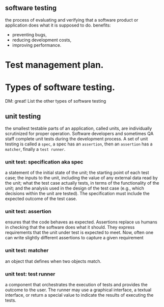 ## software testing

the process of evaluating and verifying that a software product or application does what it is supposed to do. 
benefits: 
- preventing bugs, 
- reducing development costs,
- improving performance.

# Test management plan. 
# Types of software testing.
DM: great! List the other types of software testing 

## unit testing

the smallest testable parts of an application, called units, are individually scrutinized for proper operation. Software developers and sometimes QA staff complete unit tests during the development process. A set of unit testing is called a `spec`, a spec has an `assertion`, then an `assertion` has a `matcher`, finally a `test runner`.

### unit test: specification aka spec

a statement of the initial state of the unit; the starting point of each test case; the inputs to the unit, including the value of any external data read by the unit; what the test case actually tests, in terms of the functionality of the unit; and the analysis used in the design of the test case (e.g., which decisions within the unit are tested). The specification must include the expected outcome of the test case.

### unit test: assertion

ensures that the code behaves as expected. Assertions replace us humans in checking that the software does what it should. They express requirements that the unit under test is expected to meet. Now, often one can write slightly different assertions to capture a given requirement

### unit test: matcher

an object that defines when two objects match.

### unit test: test runner

a component that orchestrates the execution of tests and provides the outcome to the user. The runner may use a graphical interface, a textual interface, or return a special value to indicate the results of executing the tests.
